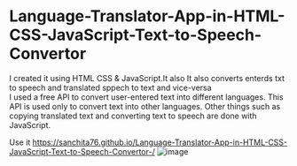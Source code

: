 # Language-Translator-App-in-HTML-CSS-JavaScript-Text-to-Speech-Convertor
I created it using HTML CSS & JavaScript.It also It also converts enterds txt to speech and translated sppech to text and vice-versa<br>
I used a free API to convert user-entered text into different languages.
This API is used only to convert text into other languages. Other things such as copying translated text and converting text to speech are done with JavaScript.

Use it https://sanchita76.github.io/Language-Translator-App-in-HTML-CSS-JavaScript-Text-to-Speech-Convertor-/
![image](https://github.com/user-attachments/assets/f43e94d8-aae5-401f-a38c-d10cf1a62bb1)
